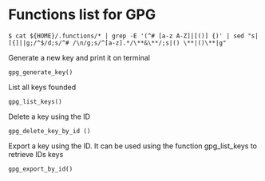 # Functions list for GPG

```
$ cat ${HOME}/.functions/* | grep -E '(^# [a-z A-Z]|[()] {)' | sed "s|[{]||g;/^$/d;s/^# /\n/g;s/^[a-z].*/\**&\**/;s|() \**|()\**|g"
```

Generate a new key and print it on terminal

```gpg_generate_key()```

List all keys founded

```gpg_list_keys()```

Delete a key using the ID

```gpg_delete_key_by_id ()```

Export a key using the ID. It can be used using the function gpg_list_keys to retrieve IDs keys

```gpg_export_by_id()```
